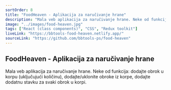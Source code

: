 ```yaml
---
sortOrder: 8
title: "FoodHeaven - Aplikacija za naručivanje hrane"
description: "Mala veb aplikacija za naručivanje hrane. Neke od funkcija: dodajte obrok u korpu (uključujući količinu), dodajte/uklonite obroke iz korpe, dodajte dodatnu stavku za svaki obrok u korpi."
image: "../images/food-heaven.jpg"
tags: ["React (class components)", "CSS", "Redux toolkit"]
liveLink: "https://bbtools-food-heaven.netlify.app/"
sourceLink: "https://github.com/bbtools-ps/food-heaven"
---
```


## FoodHeaven - Aplikacija za naručivanje hrane

Mala veb aplikacija za naručivanje hrane. Neke od funkcija: dodajte obrok u korpu (uključujući količinu), dodajte/uklonite obroke iz korpe, dodajte dodatnu stavku za svaki obrok u korpi.
